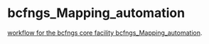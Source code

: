 # bcfngs_Mapping_automation
[workflow for the bcfngs core facility bcfngs_Mapping_automation](https://yeroslaviz.github.io/bcfngs_Mapping_automation).

